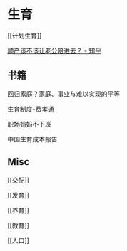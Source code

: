 # 生育



[[计划生育]]


[顺产该不该让老公陪进去？ - 知乎](https://www.zhihu.com/question/334044785/answer/2284296952)




## 书籍

回归家庭？家庭、事业与难以实现的平等

生育制度-费孝通

职场妈妈不下班

中国生育成本报告



## Misc

[[交配]]

[[发育]]

[[养育]]

[[教育]]

[[人口]]



